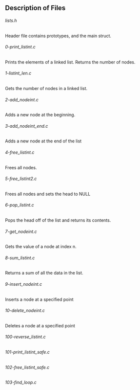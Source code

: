 ## Description of Files
<h6>lists.h</h6>
Header file contains prototypes, and the main struct.
<h6>0-print_listint.c</h6>
Prints the elements of a linked list. Returns the number of nodes.
<h6>1-listint_len.c</h6>
Gets the number of nodes in a linked list. 
<h6>2-add_nodeint.c</h6>
Adds a new node at the beginning.
<h6>3-add_nodeint_end.c</h6>
Adds a new node at the end of the list
<h6>4-free_listint.c</h6>
Frees all nodes.
<h6>5-free_listint2.c</h6>
Frees all nodes and sets the head to NULL
<h6>6-pop_listint.c</h6>
Pops the head off of the list and returns its contents.
<h6>7-get_nodeint.c</h6>
Gets the value of a node at index n.
<h6>8-sum_listint.c</h6>
Returns a sum of all the data in the list.
<h6>9-insert_nodeint.c</h6>
Inserts a node at a specified point 
<h6>10-delete_nodeint.c</h6>
Deletes a node at a specified point
<h6>100-reverse_listint.c</h6>

<h6>101-print_listint_safe.c</h6>

<h6>102-free_listint_safe.c</h6>

<h6>103-find_loop.c</h6>
